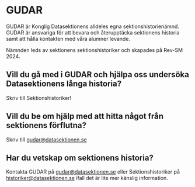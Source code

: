# GUDAR
GUDAR är Konglig Datasektionens alldeles egna sektionshistorienämnd. GUDAR är ansvariga för att bevara och återupptäcka sektionens historia samt att hålla kontakten med våra alumner levande.

Nämnden leds av sektionens sektionshistoriker och skapades på Rev-SM 2024.

## Vill du gå med i GUDAR och hjälpa oss undersöka Datasektionens långa historia?
Skriv till Sektionshistoriker!

## Vill du be om hjälp med att hitta något från sektionens förflutna?
Skriv till [gudar@datasektionen.se](mailto:gudar@datasektionen..se)

## Har du vetskap om sektionens historia?
Kontakta GUDAR på [gudar@datasektionen.se](mailto:gudar@datasektionen.se) eller Sektionshistoriker på [historiker@datasektionen.se](mailto:historiker@datasektionen.se) ifall det är lite mer känslig information.
